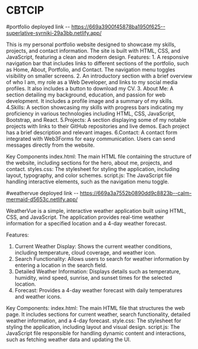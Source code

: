 # CBTCIP
#portfolio deployed link -- https://669a3900f45878ba1950f625--superlative-syrniki-29a3bb.netlify.app/

This is my personal portfolio website designed to showcase my skills, projects, and contact information. The site is built with HTML, CSS, and JavaScript, featuring a clean and modern design.
Features:
    1. A responsive navigation bar that includes links to different sections of the portfolio, such as Home, About, Portfolio, and Contact. The navigation menu toggles visibility on smaller screens.
    2. An introductory section with a brief overview of who I am, my role as a Web Developer, and links to my social media profiles. It also includes a button to download my CV.
    3. About Me: A section detailing my background, education, and passion for web development. It includes a profile image and a summary of my skills.
    4.Skills: A section showcasing my skills with progress bars indicating my proficiency in various technologies including HTML, CSS, JavaScript, Bootstrap, and React.
    5.Projects: A section displaying some of my notable projects with links to their GitHub repositories and live demos. Each project has a brief description and relevant images.
    6.Contact: A contact form integrated with Web3Forms for easy communication. Users can send messages directly from the website.

Key Components
    index.html: The main HTML file containing the structure of the website, including sections for the hero, about me, projects, and contact.
    styles.css: The stylesheet for styling the application, including layout, typography, and color schemes.
    script.js: The JavaScript file handling interactive elements, such as the navigation menu toggle.

#weathervue deployed link -- https://669a3a7552b0890dd9c8823b--calm-mermaid-d5653c.netlify.app/

WeatherVue is a simple, interactive weather application built using HTML, CSS, and JavaScript. The application provides real-time weather information for a specified location and a 4-day weather forecast.

Features:
   1. Current Weather Display: Shows the current weather conditions, including temperature, cloud coverage, and weather icon.
   2. Search Functionality: Allows users to search for weather information by entering a location in the search field.
   3. Detailed Weather Information: Displays details such as temperature, humidity, wind speed, sunrise, and sunset times for the selected location.
   4. Forecast: Provides a 4-day weather forecast with daily temperatures and weather icons.

Key Components:
    index.html: The main HTML file that structures the web page. It includes sections for current weather, search functionality, detailed weather information, and a 4-day forecast.
    style.css: The stylesheet for styling the application, including layout and visual design.
    script.js: The JavaScript file responsible for handling dynamic content and interactions, such as fetching weather data and updating the UI.
